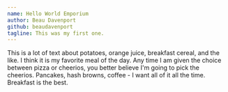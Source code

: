 ```yaml
---
name: Hello World Emporium
author: Beau Davenport
github: beaudavenport
tagline: This was my first one.
---
```


This is a lot of text about potatoes, orange juice, breakfast cereal, and the like. I think it is my favorite meal of the day. Any time I am given the choice between pizza or cheerios, you better believe I'm going to pick the cheerios. Pancakes, hash browns, coffee - I want all of it all the time. Breakfast is the best.